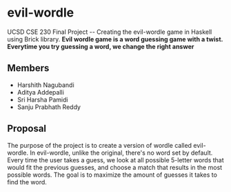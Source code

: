 # evil-wordle
UCSD CSE 230 Final Project -- Creating the evil-wordle game in Haskell using Brick library.
**Evil wordle game is a word guessing game with a twist. Everytime you try guessing a word, we change the right answer**

## Members
- Harshith Nagubandi
- Aditya Addepalli
- Sri Harsha Pamidi
- Sanju Prabhath Reddy

## Proposal

The purpose of the project is to create a version of wordle called evil-wordle. In evil-wordle, unlike the original, there's no word set by default. Every time the user takes a guess, we look at all possible 5-letter words that would fit the previous guesses, and choose a match that results in the most possible words. The goal is to maximize the amount of guesses it takes to find the word.
